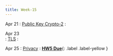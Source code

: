 ```yaml
---
title: Week-15
---
```


Apr 21 
: [Public Key Crypto-2]()
  : 

Apr 23  
: [TLS]()
  : 

Apr 25 
: [Privacy]()
  :  [**HW5 Due**](#){: .label .label-yellow }


